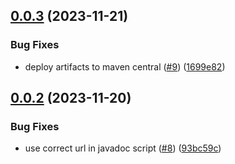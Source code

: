 ## [0.0.3](https://github.com/IBM/data-product-exchange-java-sdk/compare/0.0.2...0.0.3) (2023-11-21)


### Bug Fixes

* deploy artifacts to maven central ([#9](https://github.com/IBM/data-product-exchange-java-sdk/issues/9)) ([1699e82](https://github.com/IBM/data-product-exchange-java-sdk/commit/1699e8218bea268dc9e757f287f142ac566c01af))

## [0.0.2](https://github.com/IBM/data-product-exchange-java-sdk/compare/0.0.1...0.0.2) (2023-11-20)


### Bug Fixes

* use correct url in javadoc script ([#8](https://github.com/IBM/data-product-exchange-java-sdk/issues/8)) ([93bc59c](https://github.com/IBM/data-product-exchange-java-sdk/commit/93bc59cc77512f20d7aa9aab30dfdc3562bf4955))
